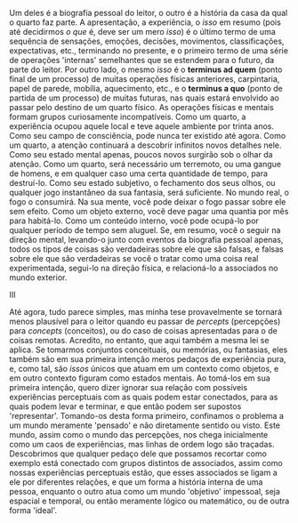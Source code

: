 Um deles é a biografia pessoal do leitor, o outro é a história da casa da qual o quarto faz parte. A apresentação, a experiência, o _isso_ em resumo (pois até decidirmos _o que_ é, deve ser um mero _isso_) é o último termo de uma sequência de sensações, emoções, decisões, movimentos, classificações, expectativas, etc., terminando no presente, e o primeiro termo de uma série de operações 'internas' semelhantes que se estendem para o futuro, da parte do leitor. Por outro lado, o mesmo _isso_ é o **terminus ad quem** (ponto final de um processo) de muitas operações físicas anteriores, carpintaria, papel de parede, mobília, aquecimento, etc., e o **terminus a quo** (ponto de partida de um processo) de muitas futuras, nas quais estará envolvido ao passar pelo destino de um quarto físico. As operações físicas e mentais formam grupos curiosamente incompatíveis. Como um quarto, a experiência ocupou aquele local e teve aquele ambiente por trinta anos. Como seu campo de consciência, pode nunca ter existido até agora. Como um quarto, a atenção continuará a descobrir infinitos novos detalhes nele. Como seu estado mental apenas, poucos novos surgirão sob o olhar da atenção. Como um quarto, será necessário um terremoto, ou uma gangue de homens, e em qualquer caso uma certa quantidade de tempo, para destruí-lo. Como seu estado subjetivo, o fechamento dos seus olhos, ou qualquer jogo instantâneo da sua fantasia, será suficiente. No mundo real, o fogo o consumirá. Na sua mente, você pode deixar o fogo passar sobre ele sem efeito. Como um objeto externo, você deve pagar uma quantia por mês para habitá-lo. Como um conteúdo interno, você pode ocupá-lo por qualquer período de tempo sem aluguel. Se, em resumo, você o seguir na direção mental, levando-o junto com eventos da biografia pessoal apenas, todos os tipos de coisas são verdadeiras sobre ele que são falsas, e falsas sobre ele que são verdadeiras se você o tratar como uma coisa real experimentada, segui-lo na direção física, e relacioná-lo a associados no mundo exterior.

III

Até agora, tudo parece simples, mas minha tese provavelmente se tornará menos plausível para o leitor quando eu passar de _percepts_ (percepções) para _concepts_ (conceitos), ou do caso de coisas apresentadas para o de coisas remotas. Acredito, no entanto, que aqui também a mesma lei se aplica. Se tomarmos conjuntos conceituais, ou memórias, ou fantasias, eles também são em sua primeira intenção meros pedaços de experiência pura, e, como tal, são _issos_ únicos que atuam em um contexto como objetos, e em outro contexto figuram como estados mentais. Ao tomá-los em sua primeira intenção, quero dizer ignorar sua relação com possíveis experiências perceptuais com as quais podem estar conectados, para as quais podem levar e terminar, e que então podem ser supostos 'representar'. Tomando-os desta forma primeiro, confinamos o problema a um mundo meramente 'pensado' e não diretamente sentido ou visto. Este mundo, assim como o mundo das percepções, nos chega inicialmente como um caos de experiências, mas linhas de ordem logo são traçadas. Descobrimos que qualquer pedaço dele que possamos recortar como exemplo está conectado com grupos distintos de associados, assim como nossas experiências perceptuais estão, que esses associados se ligam a ele por diferentes relações, e que um forma a história interna de uma pessoa, enquanto o outro atua como um mundo 'objetivo' impessoal, seja espacial e temporal, ou então meramente lógico ou matemático, ou de outra forma 'ideal'.